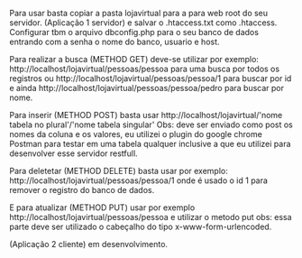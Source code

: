 Para usar basta copiar a pasta lojavirtual para a para web root do seu servidor. (Aplicação 1 servidor) e salvar o .htaccess.txt como .htaccess. Configurar tbm o arquivo dbconfig.php para o seu banco de dados entrando com a senha o nome do banco, usuario e host.

Para realizar a busca (METHOD GET) deve-se utilizar por exemplo: http://localhost/lojavirtual/pessoas/pessoa para uma busca por todos os registros ou http://localhost/lojavirtual/pessoas/pessoa/1 para buscar por id e ainda http://localhost/lojavirtual/pessoas/pessoa/pedro para buscar por nome.

Para inserir (METHOD POST) basta usar http://localhost/lojavirtual/'nome tabela no plural'/'nome tabela singular' Obs: deve ser enviado como post os nomes da coluna e os valores, eu utilizei o plugin do google chrome Postman para testar em uma tabela qualquer inclusive a que eu utilizei para desenvolver esse servidor restfull.

Para deletetar (METHOD DELETE) basta usar por exemplo: http://localhost/lojavirtual/pessoas/pessoa/1 onde é usado o id 1 para remover o registro do banco de dados.

E para atualizar (METHOD PUT) usar por exemplo http://localhost/lojavirtual/pessoas/pessoa e utilizar o metodo put obs: essa parte deve ser utilizado o cabeçalho do tipo x-www-form-urlencoded.

(Aplicação 2 cliente) em desenvolvimento.

